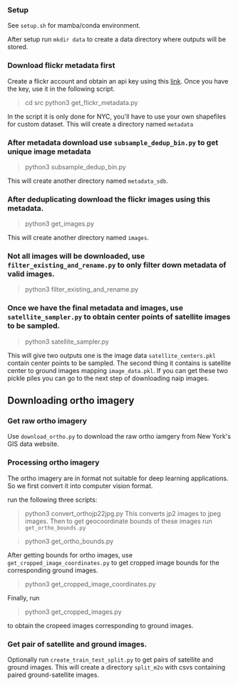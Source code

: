 ### Setup

See `setup.sh` for mamba/conda environment.

After setup run `mkdir data` to create a data directory where outputs will be stored.

### Download flickr metadata first
Create a flickr account and obtain an api key using this [link](https://www.flickr.com/services/api/misc.api_keys.html).
Once you have the key, use it in the following script.

> cd src
> python3 get_flickr_metadata.py

In the script it is only done for NYC, you'll have to use your own shapefiles for custom dataset. This will create a directory named `metadata`

### After metadata download use `subsample_dedup_bin.py` to get unique image metadata

> python3 subsample_dedup_bin.py

This will create another directory named `metadata_sdb`.

### After deduplicating download the flickr images using this metadata.

> python3 get_images.py

This will create another directory named `images`.

### Not all images will be downloaded, use `filter_existing_and_rename.py` to only filter down metadata of valid images.

> python3 filter_existing_and_rename.py

### Once we have the final metadata and images, use `satellite_sampler.py` to obtain center points of satellite images to be sampled.

> python3 satellite_sampler.py

This will give two outputs one is the image data `satellite_centers.pkl` contain center points to be sampled. 
The second thing it contains is satellite center to ground images mapping `image_data.pkl`. If you can get these two pickle piles you can go to the next step of downloading naip images.

## Downloading ortho imagery

### Get raw ortho imagery

Use `download_ortho.py` to download the raw ortho iamgery from New York's GIS data website. 

### Processing ortho imagery
The ortho imagery are in format not suitable for deep learning applications. So we first convert it into computer vision format.

run the following three scripts:

> python3 convert_orthojp22jpg.py
This converts jp2 images to jpeg images. Then to get geocoordinate bounds of these images run `get_ortho_bounds.py`

> python3 get_ortho_bounds.py

After getting bounds for ortho images, use `get_cropped_image_coordinates.py` to get cropped image bounds for the corresponding ground images. 

> python3 get_cropped_image_coordinates.py

Finally, run

> python3 get_cropped_images.py

to obtain the cropeed images corresponding to ground images.

### Get pair of satellite and ground images.

Optionally run `create_train_test_split.py` to get pairs of satellite and ground images. This will create a directory `split_m2o` with csvs containing paired ground-satellite images.








